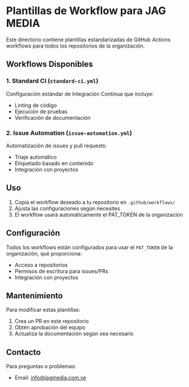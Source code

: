# Plantillas de Workflow para JAG MEDIA

Este directorio contiene plantillas estandarizadas de GitHub Actions workflows para todos los repositorios de la organización.

## Workflows Disponibles

### 1. Standard CI (`standard-ci.yml`)

Configuración estándar de Integración Continua que incluye:

- Linting de código
- Ejecución de pruebas
- Verificación de documentación

### 2. Issue Automation (`issue-automation.yml`)

Automatización de issues y pull requests:

- Triaje automático
- Etiquetado basado en contenido
- Integración con proyectos

## Uso

1. Copia el workflow deseado a tu repositorio en `.github/workflows/`
2. Ajusta las configuraciones según necesites
3. El workflow usará automáticamente el PAT_TOKEN de la organización

## Configuración

Todos los workflows están configurados para usar el `PAT_TOKEN` de la organización, que proporciona:

- Acceso a repositorios
- Permisos de escritura para issues/PRs
- Integración con proyectos

## Mantenimiento

Para modificar estas plantillas:

1. Crea un PR en este repositorio
2. Obtén aprobación del equipo
3. Actualiza la documentación según sea necesario

## Contacto

Para preguntas o problemas:

- Email: <info@jagmedia.com.ve>
